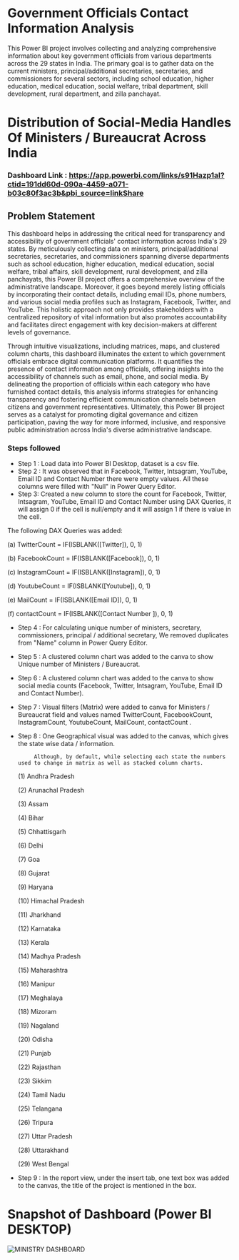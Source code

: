 
# Government Officials Contact Information Analysis

This Power BI project involves collecting and analyzing comprehensive information about key government officials from various departments across the 29 states in India. The primary goal is to gather data on the current ministers, principal/additional secretaries, secretaries, and commissioners for several sectors, including school education, higher education, medical education, social welfare, tribal department, skill development, rural department, and zilla panchayat.

# Distribution of Social-Media Handles Of Ministers / Bureaucrat Across India

### Dashboard Link : https://app.powerbi.com/links/s91Hazp1aI?ctid=191dd60d-090a-4459-a071-b03c80f3ac3b&pbi_source=linkShare

## Problem Statement

This dashboard helps in addressing the critical need for transparency and accessibility of government officials' contact information across India's 29 states. By meticulously collecting data on ministers, principal/additional secretaries, secretaries, and commissioners spanning diverse departments such as school education, higher education, medical education, social welfare, tribal affairs, skill development, rural development, and zilla panchayats, this Power BI project offers a comprehensive overview of the administrative landscape. Moreover, it goes beyond merely listing officials by incorporating their contact details, including email IDs, phone numbers, and various social media profiles such as Instagram, Facebook, Twitter, and YouTube. This holistic approach not only provides stakeholders with a centralized repository of vital information but also promotes accountability and facilitates direct engagement with key decision-makers at different levels of governance.

Through intuitive visualizations, including matrices, maps, and clustered column charts, this dashboard illuminates the extent to which government officials embrace digital communication platforms. It quantifies the presence of contact information among officials, offering insights into the accessibility of channels such as email, phone, and social media. By delineating the proportion of officials within each category who have furnished contact details, this analysis informs strategies for enhancing transparency and fostering efficient communication channels between citizens and government representatives. Ultimately, this Power BI project serves as a catalyst for promoting digital governance and citizen participation, paving the way for more informed, inclusive, and responsive public administration across India's diverse administrative landscape.


### Steps followed 

- Step 1 : Load data into Power BI Desktop, dataset is a csv file.
- Step 2 : It was observed that in Facebook, Twitter, Intsagram, YouTube, Email ID and Contact Number there were empty values. All these columns were filled with "Null" in Power Query Editor.
- Step 3: Created a new column to store the count for Facebook, Twitter, Intsagram, YouTube, Email ID and Contact Number using  DAX Queries, it will assign 0 if the cell is null/empty and it will assign 1 if there is value in the cell.

The following DAX Queries was added:

(a) TwitterCount = IF(ISBLANK([Twitter]), 0, 1)

(b) FacebookCount = IF(ISBLANK([Facebook]), 0, 1)

(c) InstagramCount = IF(ISBLANK([Instagram]), 0, 1)

(d) YoutubeCount = IF(ISBLANK([Youtube]), 0, 1)

(e) MailCount = IF(ISBLANK([Email ID]), 0, 1)

(f) contactCount = IF(ISBLANK([Contact Number ]), 0, 1)

- Step 4 : For calculating unique number of ministers, secretary, commissioners, principal / additional secretary, We removed duplicates from "Name" column in Power Query Editor.
- Step 5 : A clustered column chart was added to the canva to show Unique number of Ministers / Bureaucrat. 
- Step 6 :  A clustered column chart was added to the canva to show social media counts (Facebook, Twitter, Intsagram, YouTube, Email ID and Contact Number).
- Step 7 : Visual filters (Matrix) were added to canva for Ministers / Bureaucrat field and values named TwitterCount, FacebookCount, InstagramCount, YoutubeCount, MailCount, contactCount .
- Step 8 : One Geographical visual was added to the canvas, which gives the state wise data / information.
           
           Although, by default, while selecting each state the numbers used to change in matrix as well as stacked column charts.

  (1) Andhra Pradesh

  (2) Arunachal Pradesh

  (3) Assam

  (4) Bihar

  (5) Chhattisgarh

  (6) Delhi

  (7) Goa

  (8) Gujarat

  (9) Haryana

  (10) Himachal Pradesh

  (11) Jharkhand

  (12) Karnataka

  (13) Kerala

  (14) Madhya Pradesh

  (15) Maharashtra

  (16) Manipur

  (17) Meghalaya

  (18) Mizoram

  (19) Nagaland

  (20) Odisha

  (21) Punjab

  (22) Rajasthan

  (23) Sikkim

  (24) Tamil Nadu

  (25) Telangana

  (26) Tripura

  (27) Uttar Pradesh

  (28) Uttarakhand

  (29) West Bengal

- Step 9 : In the report view, under the insert tab, one text box was added to the canvas, the title of the project is mentioned in the box.

# Snapshot of Dashboard (Power BI DESKTOP)

![MINISTRY DASHBOARD](https://github.com/VINAY-M-J/MINISTRY-REPORT/assets/170668374/ac13129e-bfa0-47df-96bd-de424c632860)


